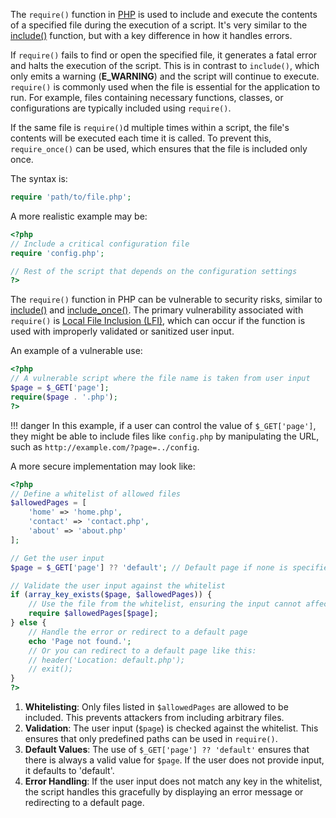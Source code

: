The `require()` function in [PHP](../programming/php.md) is used to include and execute the contents of a specified file during the execution of a script. It's very similar to the [include()](../programming/include.md) function, but with a key difference in how it handles errors.

If `require()` fails to find or open the specified file, it generates a fatal error and halts the execution of the script. This is in contrast to `include()`, which only emits a warning (**E_WARNING**) and the script will continue to execute. `require()` is commonly used when the file is essential for the application to run. For example, files containing necessary functions, classes, or configurations are typically included using `require()`.

If the same file is `require()`d multiple times within a script, the file's contents will be executed each time it is called. To prevent this, `require_once()` can be used, which ensures that the file is included only once.

The syntax is:

```php
require 'path/to/file.php';
```

A more realistic example may be:

```php
<?php
// Include a critical configuration file
require 'config.php';

// Rest of the script that depends on the configuration settings
?>
```

The `require()` function in PHP can be vulnerable to security risks, similar to [include()](../programming/include.md) and [include_once()](../programming/ionce.md). The primary vulnerability associated with `require()` is [Local File Inclusion (LFI)](../web/lfi.md), which can occur if the function is used with improperly validated or sanitized user input.

An example of a vulnerable use:

```php
<?php
// A vulnerable script where the file name is taken from user input
$page = $_GET['page'];
require($page . '.php');
?>
```

!!! danger
    In this example, if a user can control the value of `$_GET['page']`, they might be able to include files like `config.php` by manipulating the URL, such as `http://example.com/?page=../config`.

A more secure implementation may look like:

```php
<?php
// Define a whitelist of allowed files
$allowedPages = [
    'home' => 'home.php',
    'contact' => 'contact.php',
    'about' => 'about.php'
];

// Get the user input
$page = $_GET['page'] ?? 'default'; // Default page if none is specified

// Validate the user input against the whitelist
if (array_key_exists($page, $allowedPages)) {
    // Use the file from the whitelist, ensuring the input cannot affect the file path
    require $allowedPages[$page];
} else {
    // Handle the error or redirect to a default page
    echo 'Page not found.';
    // Or you can redirect to a default page like this:
    // header('Location: default.php');
    // exit();
}
?>
```

1. **Whitelisting**: Only files listed in `$allowedPages` are allowed to be included. This prevents attackers from including arbitrary files.
2. **Validation**: The user input (`$page`) is checked against the whitelist. This ensures that only predefined paths can be used in `require()`.
3. **Default Values**: The use of `$_GET['page'] ?? 'default'` ensures that there is always a valid value for `$page`. If the user does not provide input, it defaults to 'default'.
4. **Error Handling**: If the user input does not match any key in the whitelist, the script handles this gracefully by displaying an error message or redirecting to a default page.

